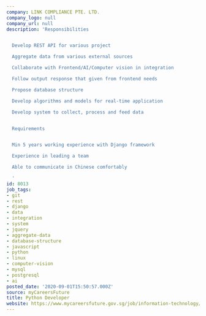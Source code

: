 ```yaml
---
company: LINK COMPLIANCE PTE. LTD.
company_logo: null
company_url: null
description: 'Responsibilities


  Develop REST API for various project

  Aggregate data from various external sources

  Collaborate with Frontend/AI/Computer vision in integration

  Follow output response that given from frontend needs

  Propose database structure

  Develop algorithms and models for real-time application

  Develop system to collect, process and feed data


  Requirements


  Min 5 years working experience with Django framework

  Experience in leading a team

  Able to communicate in Chinese comfortably

  '
id: 8013
job_tags:
- git
- rest
- django
- data
- integration
- system
- jquery
- aggregate-data
- database-structure
- javascript
- python
- linux
- computer-vision
- mysql
- postgresql
- ai
posted_date: '2020-09-01T15:50:57.000Z'
source: myCareersFuture
title: Python Developer
website: https://www.mycareersfuture.gov.sg/job/information-technology/python-developer-link-compliance-9b789b1b15301de2861d62877fb415b3
---
```

